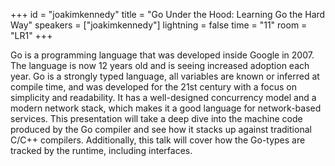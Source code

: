 +++
id = "joakimkennedy"
title = "Go Under the Hood: Learning Go the Hard Way"
speakers = ["joakimkennedy"]
lightning = false
time = "11"
room = "LR1"
+++

Go is a programming language that was developed inside Google in 2007. The language is now 12 years old and is seeing increased adoption each year. Go is a strongly typed language, all variables are known or inferred at compile time, and was developed for the 21st century with a focus on simplicity and readability. It has a well-designed concurrency model and a modern network stack, which makes it a good language for network-based services. This presentation will take a deep dive into the machine code produced by the Go compiler and see how it stacks up against traditional C/C++ compilers. Additionally, this talk will cover how the Go-types are tracked by the runtime, including interfaces.